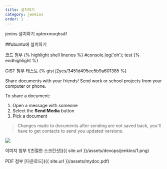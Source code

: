 ```yaml
---
title: 설치하기
category: jenkins
order: 1
---
```


jenins 설치하기 xptmxmoqhsdf

##ubuntu에 설치하기

코드 첨부
{% highlight shell linenos %}
#console.log('oh');
test
{% endhighlight %}

GIST 첨부 테스트
{% gist j2yes/3451d495ee5b9a601385 %}

Share documents with your friends! Send work or school projects from your computer or phone.

To share a document:

1. Open a message with someone
2. Select the **Send Media** button
3. Pick a document

> Changes made to documents after sending are not saved back, you'll have to get contacts to send you updated versions.

![](//placehold.it/800x600)

이미지 첨부
![친절한 스크린샷]({{ site.url }}/assets/devops/jenkins/1.png)

PDF 첨부
[다운로드]({{ site.url }}/assets/mydoc.pdf)
